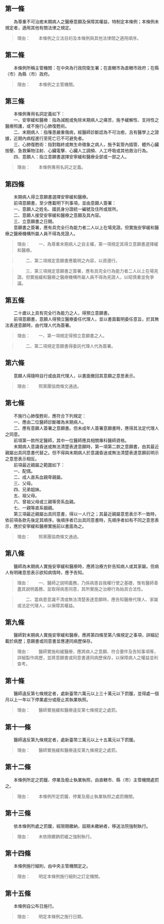第一條 
-------
　　為尊重不可治癒末期病人之醫療意願及保障其權益，特制定本條例；本條例未規定者，適用其他有關法律之規定。  
> 理由：　　本條例之立法目的及本條例與其他法律間之適用順序。



第二條 
-------
　　本條例所稱主管機關：在中央為行政院衛生署；在直轄市為直轄市政府；在縣（市）為縣（市）政府。  
> 理由：　　本條例之主管機關。



第三條 
-------
　　本條例專用名詞定義如下：  
　　一、安寧緩和醫療：指為減輕或免除末期病人之痛苦，施予緩解性、支持性之醫療照護，或不施行心肺復甦術。  
　　二、末期病人：指罹患嚴重傷病，經醫師診斷認為不可治癒，且有醫學上之證據，近期內病程進行至死亡已不可避免者。  
　　三、心肺復甦術：指對臨終或無生命徵象之病人，施予氣管內插管、體外心臟按壓、急救藥物注射、心臟電擊、心臟人工調頻、人工呼吸或其他救治行為。  
　　四、意願人：指立意願書選擇安寧緩和醫療全部或一部之人。  
> 理由：　　本條例專用名詞之定義。



第四條 
-------
　　末期病人得立意願書選擇安寧緩和醫療。  
　　前項意願書，至少應載明下列事項，並由意願人簽署：  
　　一、意願人之姓名、國民身分證統一編號及住所或居所。  
　　二、意願人接受安寧緩和醫療之意願及其內容。  
　　三、立意願書之日期。  
　　意願書之簽署，應有具完全行為能力者二人以上在場見證。但實施安寧緩和醫療之醫療機構所屬人員不得為見證人。  
> 理由：　　一、為尊重末期病人之自主權，第一項規定其得立意願書選擇緩和醫療。

> 　　二、第二項規定意願書應載明之內容，以資遵行。

> 　　三、第三項規定意願書之簽署，應有具完全行為能力者二人以上在場見證。但實施緩和醫療之醫療機構所屬人員不得為見證人，以昭慎重並免爭議。



第五條 
-------
　　二十歲以上具有完全行為能力之人，得預立意願書。  
　　前項意願書，意願人得預立醫療委任代理人，並以書面載明委任意旨，於其無法表達意願時，由代理人代為簽署。  
> 理由：　　一、第一項規定得預立意願書之人。

> 　　二、第二項規定意願書得委託代理人代為簽署。



第六條 
-------
　　意願人得隨時自行或由其代理人，以書面撤回其意願之意思表示。  
> 理由：　　照黨團協商條文通過。



第七條 
-------
　　不施行心肺復甦術，應符合下列規定：  
　　一、應由二位醫師診斷確為末期病人。  
　　二、應有意願人簽署之意願書。但未成年人簽署意願書時，應得其法定代理人之同意。  
　　前項第一款所定醫師，其中一位醫師應具相關專科醫師資格。  
　　末期病人意識昏迷或無法清楚表達意願時，第一項第二款之意願書，由其最近親屬出具同意書代替之。但不得與末期病人於意識昏迷或無法清楚表達意願前明示之意思表示相反。  
　　前項最近親屬之範圍如下：  
　　一、配偶。  
　　二、成人直系血親卑親屬。  
　　三、父母。  
　　四、兄弟姐妹。  
　　五、祖父母。  
　　六、曾祖父母或三親等旁系血親。  
　　七、一親等直系姻親。  
　　第三項最近親屬出具同意書，得以一人行之；其最近親屬意思表示不一致時，依前項各款先後定其順序。後順序者已出具同意書時，先順序者如有不同之意思表示，應於安寧緩和醫療實施前以書面為之。  
> 理由：　　照黨團協商條文通過。



第八條 
-------
　　醫師為末期病人實施安寧緩和醫療時，應將治療方針告知病人或其家屬。但病人有明確意思表示欲知病情時，應予告知。  
> 理由：　　一、醫師之說明義務，乃係病患自我權行使之基礎，惟有醫師善盡其說明義務，並取得病患同意，其所實施之治療行為始具合法性。

> 　　二、當病患意識不清或無法清楚表達意願時，應告知醫療代理人、家屬或法定代理人，以保障其權益。



第九條 
-------
　　醫師對末期病人實施安寧緩和醫療，應將第四條至第八條規定之事項，詳細記載於病歷；意願書或同意書並應連同病歷保存。  
> 理由：　　醫師實施和緩醫療，應將病人之意願、符合要件及告知事項等，詳細製作病歷，並將意願書或同意書連同病歷保存，以保障病人之權益並利查考。



第十條 
-------
　　醫師違反第七條規定者，處新臺幣六萬元以上三十萬元以下罰鍰，並得處一個月以上一年以下停業處分或廢止其執業執照。  
> 理由：　　醫師實施緩和醫療違反第七條規定之處罰。



第十一條 
---------
　　醫師違反第九條規定者，處新臺幣三萬元以上十五萬元以下罰鍰。  
> 理由：　　醫師實施緩和醫療違反第九條規定之處罰。



第十二條 
---------
　　本條例所定之罰鍰、停業及廢止執業執照，由直轄市、縣（市）主管機關處罰之。  
> 理由：　　本條例所定罰鍰、停業及廢止執業執照之處罰機關。



第十三條 
---------
　　依本條例所處之罰鍰，經限期繳納，屆期未繳納者，移送法院強制執行。  
> 理由：　　未依限繳鈉罰緩之強制執行。



第十四條 
---------
　　本條例施行細則，由中央主管機關定之。  
> 理由：　　明定本條例施行細則之訂定機關。



第十五條 
---------
　　本條例自公布日施行。  
> 理由：　　明定本條例之施行日期。